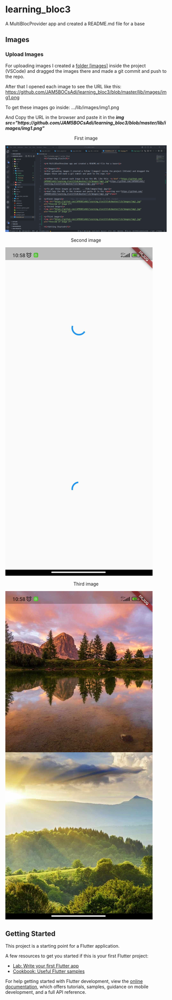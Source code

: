 <h1>learning_bloc3</h1>

<p>A MultiBlocProvider app and created a README.md file for a base</p>

<h2>Images</h2>
<h3>Upload Images</h3>
<p>For uploading images I created a <a href ="#img1">folder [images]</a> inside the project (VSCode) and dragged the images there and made a git commit and push to the repo.</p>

<p>After that I opened each image to see the URL like this: <a href ="https://github.com/JAM5BOCsAdi/learning_bloc3/blob/master/lib/images/img1.png">https://github.com/JAM5BOCsAdi/learning_bloc3/blob/master/lib/images/img1.png</a></p>

<p>To get these images go inside: .../lib/images/img1.png</p>
<p>And Copy the URL in the browser and paste it in the <i><strong>img src="https://github.com/JAM5BOCsAdi/learning_bloc3/blob/master/lib/images/img1.png"</strong></i>

<!-- Text Align Center not working -->
<div style="text-align:center;">
    <p id="img1">First image</p>
</div>
<img src="https://github.com/JAM5BOCsAdi/learning_bloc3/blob/master/lib/images/img1.png" alt="Preview of Image 1">

<div style="text-align:center;">
    <p>Second image</p>
</div>
<img src="https://github.com/JAM5BOCsAdi/learning_bloc3/blob/master/lib/images/img2.jpg" alt="Preview of Image 2">

<div style="text-align:center;">
    <p>Third image</p>
</div>
<img src="https://github.com/JAM5BOCsAdi/learning_bloc3/blob/master/lib/images/img3.jpg" alt="Preview of Image 3">

<h2>Getting Started</h2>

<p>This project is a starting point for a Flutter application.</p>

<p>A few resources to get you started if this is your first Flutter project:</p>

<ul>
  <li><a href="https://docs.flutter.dev/get-started/codelab">Lab: Write your first Flutter app</a></li>
  <li><a href="https://docs.flutter.dev/cookbook">Cookbook: Useful Flutter samples</a></li>
</ul>

<p>For help getting started with Flutter development, view the <a href="https://docs.flutter.dev/">online documentation</a>, which offers tutorials, samples, guidance on mobile development, and a full API reference.</p>
